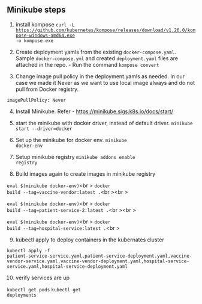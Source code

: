 Minikube steps
-----------------

1. install kompose <code>curl -L https://github.com/kubernetes/kompose/releases/download/v1.26.0/kompose-windows-amd64.exe -o kompose.exe</code>

2. Create deployment yamls from the existing <code>docker-compose.yaml</code>. Sample <code>docker-compose.yml</code> and created <code>deployment.yaml</code> files are attached in the repo. - Run the command <code>kompose convert</code>

3. Change image pull policy in the deployment.yamls as needed. In our case we made it Never as we want to use local image always and do not pull from Docker registry.

<code>imagePullPolicy: Never</code>

4. Install Minikube. Refer - https://minikube.sigs.k8s.io/docs/start/
5. start the minikube with docker driver, instead of default driver. <code>minikube start --driver=docker</code>
6. Set up the minikube for docker env. <code>minikube docker-env</code>
7. Setup minikube registry
<code>minikube addons enable registry</code>

8. Build images again to create images in minikube registry

<code>eval $(minikube docker-env)</code><br \>
<code>docker build --tag=vaccine-vendor:latest .</code><br \><br \>

<code>eval $(minikube docker-env)</code><br \>
<code>docker build --tag=patient-service-2:latest .</code><br \><br \>

<code>eval $(minikube docker-env)</code><br \>
<code>docker build --tag=hospital-service:latest .</code><br \>


9. kubectl apply to deploy containers in the kubernates cluster

<code>kubectl apply -f patient-service-service.yaml,patient-service-deployment.yaml,vaccine-vendor-service.yaml,vaccine-vendor-deployment.yaml,hospital-service-service.yaml,hospital-service-deployment.yaml</code>

10. verify services are up

<code>kubectl get pods</code>
<code>kubectl get deployments</code>




